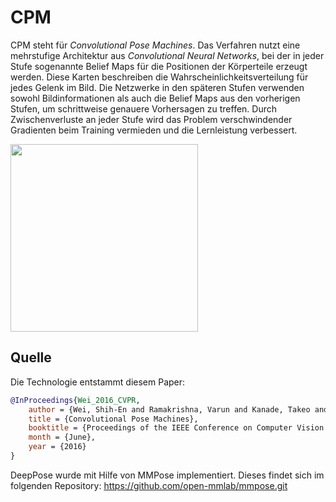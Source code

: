 # CPM
CPM steht für *Convolutional Pose Machines*. Das Verfahren nutzt eine mehrstufige Architektur aus *Convolutional Neural Networks*, bei der in jeder Stufe sogenannte Belief Maps für die Positionen der Körperteile erzeugt werden. Diese Karten beschreiben die Wahrscheinlichkeitsverteilung für jedes Gelenk im Bild. Die Netzwerke in den späteren Stufen verwenden sowohl Bildinformationen als auch die Belief Maps aus den vorherigen Stufen, um schrittweise genauere Vorhersagen zu treffen. Durch Zwischenverluste an jeder Stufe wird das Problem verschwindender Gradienten beim Training vermieden und die Lernleistung verbessert.

<img src="./demo.gif" height="300px" />

## Quelle
Die Technologie entstammt diesem Paper:
```bibtex
@InProceedings{Wei_2016_CVPR,
    author = {Wei, Shih-En and Ramakrishna, Varun and Kanade, Takeo and Sheikh, Yaser},
    title = {Convolutional Pose Machines},
    booktitle = {Proceedings of the IEEE Conference on Computer Vision and Pattern Recognition (CVPR)},
    month = {June},
    year = {2016}
}
```

DeepPose wurde mit Hilfe von MMPose implementiert. Dieses findet sich im folgenden Repository:
https://github.com/open-mmlab/mmpose.git